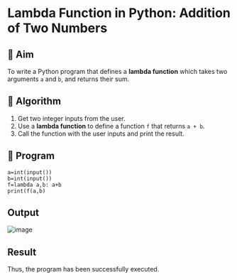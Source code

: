 # Lambda Function in Python: Addition of Two Numbers

## 🎯 Aim
To write a Python program that defines a **lambda function** which takes two arguments `a` and `b`, and returns their sum.

## 🧠 Algorithm
1. Get two integer inputs from the user.
2. Use a **lambda function** to define a function `f` that returns `a + b`.
3. Call the function with the user inputs and print the result.

## 🧾 Program
```
a=int(input()) 
b=int(input()) 
f=lambda a,b: a+b 
print(f(a,b)
```

## Output

![image](https://github.com/user-attachments/assets/5fd5c639-4aa1-4c2b-93cd-910510f4d270)


## Result
 Thus, the program has been successfully executed.

